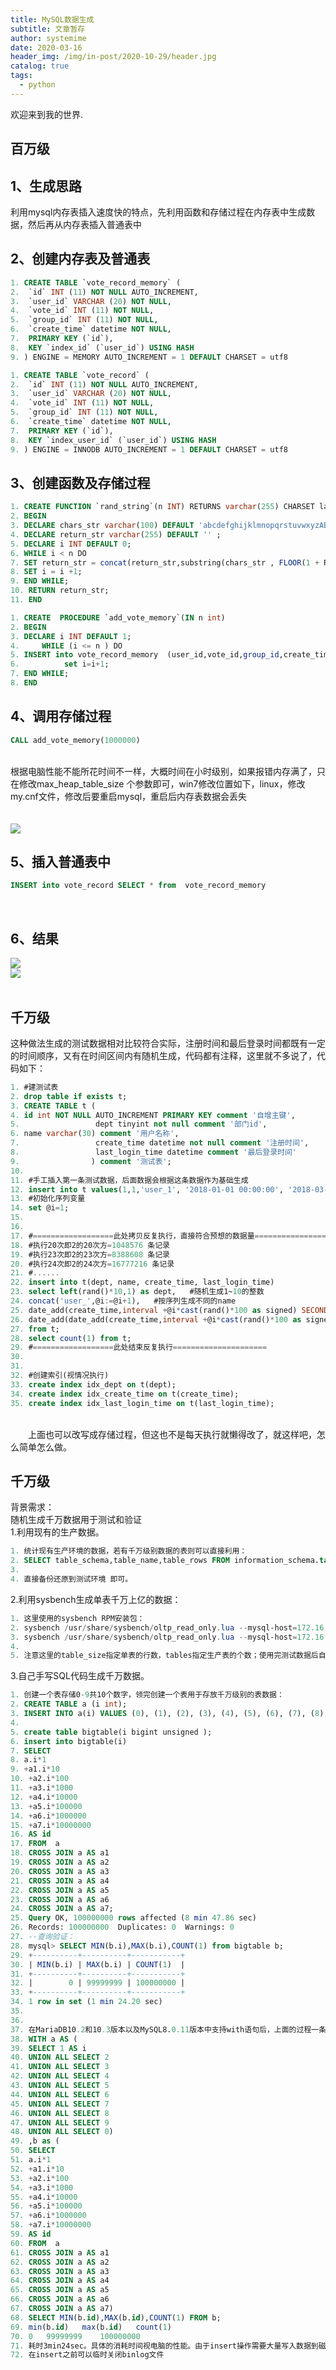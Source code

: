 ```yaml
---
title: MySQL数据生成
subtitle: 文章暂存
author: systemime
date: 2020-03-16
header_img: /img/in-post/2020-10-29/header.jpg
catalog: true
tags:
  - python
---
```


欢迎来到我的世界.

<!-- more -->



<a name="37K1C"></a>
## 百万级
<a name="e898c556"></a>
## 1、生成思路
利用mysql内存表插入速度快的特点，先利用函数和存储过程在内存表中生成数据，然后再从内存表插入普通表中<br />

<a name="d689680b"></a>
## 2、创建内存表及普通表
```sql
1. CREATE TABLE `vote_record_memory` (
2. 	`id` INT (11) NOT NULL AUTO_INCREMENT,
3. 	`user_id` VARCHAR (20) NOT NULL,
4. 	`vote_id` INT (11) NOT NULL,
5. 	`group_id` INT (11) NOT NULL,
6. 	`create_time` datetime NOT NULL,
7. 	PRIMARY KEY (`id`),
8. 	KEY `index_id` (`user_id`) USING HASH
9. ) ENGINE = MEMORY AUTO_INCREMENT = 1 DEFAULT CHARSET = utf8
```


```sql
1. CREATE TABLE `vote_record` (
2. 	`id` INT (11) NOT NULL AUTO_INCREMENT,
3. 	`user_id` VARCHAR (20) NOT NULL,
4. 	`vote_id` INT (11) NOT NULL,
5. 	`group_id` INT (11) NOT NULL,
6. 	`create_time` datetime NOT NULL,
7. 	PRIMARY KEY (`id`),
8. 	KEY `index_user_id` (`user_id`) USING HASH
9. ) ENGINE = INNODB AUTO_INCREMENT = 1 DEFAULT CHARSET = utf8
```


<a name="f07fa0f9"></a>
## 3、创建函数及存储过程
```sql
1. CREATE FUNCTION `rand_string`(n INT) RETURNS varchar(255) CHARSET latin1
2. BEGIN
3. DECLARE chars_str varchar(100) DEFAULT 'abcdefghijklmnopqrstuvwxyzABCDEFGHIJKLMNOPQRSTUVWXYZ0123456789'; 
4. DECLARE return_str varchar(255) DEFAULT '' ;
5. DECLARE i INT DEFAULT 0; 
6. WHILE i < n DO
7. SET return_str = concat(return_str,substring(chars_str , FLOOR(1 + RAND()*62 ),1)); 
8. SET i = i +1; 
9. END WHILE; 
10. RETURN return_str; 
11. END
```


```sql
1. CREATE  PROCEDURE `add_vote_memory`(IN n int)
2. BEGIN
3. DECLARE i INT DEFAULT 1;
4.     WHILE (i <= n ) DO
5. INSERT into vote_record_memory  (user_id,vote_id,group_id,create_time ) VALUEs (rand_string(20),FLOOR(RAND() * 1000),FLOOR(RAND() * 100) ,now() );
6. 			set i=i+1;
7. END WHILE;
8. END
```


<a name="7a55dadd"></a>
## 4、调用存储过程
```sql
CALL add_vote_memory(1000000)
```

<br />根据电脑性能不能所花时间不一样，大概时间在小时级别，如果报错内存满了，只在修改max_heap_table_size 个参数即可，win7修改位置如下，linux，修改my.cnf文件，修改后要重启mysql，重启后内存表数据会丢失<br />
<br />
<br />![](https://cdn.nlark.com/yuque/0/2020/png/663138/1604398593475-aa896336-8fe9-4e68-83c3-70729f272455.png#align=left&display=inline&height=433&margin=%5Bobject%20Object%5D&originHeight=433&originWidth=835&size=0&status=done&style=none&width=835)
<a name="1cbb830f"></a>
## 5、插入普通表中


```sql
INSERT into vote_record SELECT * from  vote_record_memory
```

<br />

<a name="67424d90"></a>
## 6、结果
![](https://cdn.nlark.com/yuque/0/2020/png/663138/1604398593318-cab12e13-3445-4157-9644-88b1222b21e7.png#align=left&display=inline&height=173&margin=%5Bobject%20Object%5D&originHeight=173&originWidth=414&size=0&status=done&style=none&width=414)<br />![](https://cdn.nlark.com/yuque/0/2020/png/663138/1604398593434-ad6fc6fd-0964-4df4-a4fd-02689d74d87a.png#align=left&display=inline&height=510&margin=%5Bobject%20Object%5D&originHeight=510&originWidth=667&size=0&status=done&style=none&width=667)<br />
<br />

<a name="HMcQw"></a>
## 千万级
这种做法生成的测试数据相对比较符合实际，注册时间和最后登录时间都既有一定的时间顺序，又有在时间区间内有随机生成，代码都有注释，这里就不多说了，代码如下：
```sql
1. #建测试表
2. drop table if exists t;
3. CREATE TABLE t (
4. id int NOT NULL AUTO_INCREMENT PRIMARY KEY comment '自增主键', 
5.                 dept tinyint not null comment '部门id',
6. name varchar(30) comment '用户名称',
7.                 create_time datetime not null comment '注册时间', 
8.                 last_login_time datetime comment '最后登录时间'
9.                ) comment '测试表';
10. 
11. #手工插入第一条测试数据，后面数据会根据这条数据作为基础生成
12. insert into t values(1,1,'user_1', '2018-01-01 00:00:00', '2018-03-01 12:00:00');
13. #初始化序列变量
14. set @i=1;
15. 
16. 
17. #==================此处拷贝反复执行，直接符合预想的数据量===================
18. #执行20次即2的20次方=1048576 条记录
19. #执行23次即2的23次方=8388608 条记录
20. #执行24次即2的24次方=16777216 条记录
21. #......
22. insert into t(dept, name, create_time, last_login_time) 
23. select left(rand()*10,1) as dept,   #随机生成1~10的整数
24. concat('user_',@i:=@i+1),   #按序列生成不同的name
25. date_add(create_time,interval +@i*cast(rand()*100 as signed) SECOND), #生成有时间大顺序随机注册时间
26. date_add(date_add(create_time,interval +@i*cast(rand()*100 as signed) SECOND), interval + cast(rand()*1000000 as signed) SECOND) #生成有时间大顺序的随机的最后登录时间
27. from t;
28. select count(1) from t;
29. #==================此处结束反复执行=====================
30. 
31. 
32. #创建索引(视情况执行)
33. create index idx_dept on t(dept);
34. create index idx_create_time on t(create_time);
35. create index idx_last_login_time on t(last_login_time);
```

<br />　　上面也可以改写成存储过程，但这也不是每天执行就懒得改了，就这样吧，怎么简单怎么做。<br />

<a name="3712A"></a>
## 千万级
背景需求：<br />随机生成千万数据用于测试和验证<br />1.利用现有的生产数据。
```sql
1. 统计现有生产环境的数据，若有千万级别数据的表则可以直接利用：
2. SELECT table_schema,table_name,table_rows FROM information_schema.tables WHERE table_rows >10000000;
3. 
4. 直接备份还原到测试环境 即可。
```
2.利用sysbench生成单表千万上亿的数据：
```powershell
1. 这里使用的sysbench RPM安装包：
2. sysbench /usr/share/sysbench/oltp_read_only.lua --mysql-host=172.16.1.81 --mysql-port=3306 --mysql-db=sbtest --mysql-user=root --mysql-password=xxxxxx --table_size=10000000 --tables=20 --threads=50 --time=240 --report-interval=20 --db-driver=mysql prepare
3. sysbench /usr/share/sysbench/oltp_read_only.lua --mysql-host=172.16.1.81 --mysql-port=3306 --mysql-db=sbtest --mysql-user=root --mysql-password=xxxxxx --table_size=10000000 --tables=20 --threads=50 --time=240 --report-interval=20 --db-driver=mysql run
4. 
5. 注意这里的table_size指定单表的行数，tables指定生产表的个数；使用完测试数据后自己手动删除即可。
```
3.自己手写SQL代码生成千万数据。
```sql
1. 创建一个表存储0-9共10个数字，领完创建一个表用于存放千万级别的表数据：
2. CREATE TABLE a (i int);
3. INSERT INTO a(i) VALUES (0), (1), (2), (3), (4), (5), (6), (7), (8), (9);
4. 
5. create table bigtable(i bigint unsigned );
6. insert into bigtable(i)
7. SELECT
8. a.i*1
9. +a1.i*10
10. +a2.i*100
11. +a3.i*1000
12. +a4.i*10000
13. +a5.i*100000
14. +a6.i*1000000
15. +a7.i*10000000
16. AS id
17. FROM  a 
18. CROSS JOIN a AS a1
19. CROSS JOIN a AS a2
20. CROSS JOIN a AS a3
21. CROSS JOIN a AS a4
22. CROSS JOIN a AS a5
23. CROSS JOIN a AS a6
24. CROSS JOIN a AS a7;
25. Query OK, 100000000 rows affected (8 min 47.86 sec)
26. Records: 100000000  Duplicates: 0  Warnings: 0
27. --查询验证：
28. mysql> SELECT MIN(b.i),MAX(b.i),COUNT(1) from bigtable b;  
29. +----------+----------+-----------+
30. | MIN(b.i) | MAX(b.i) | COUNT(1)  |
31. +----------+----------+-----------+
32. |        0 | 99999999 | 100000000 |
33. +----------+----------+-----------+
34. 1 row in set (1 min 24.20 sec)
35. 
36. 
37. 在MariaDB10.2和10.3版本以及MySQL8.0.11版本中支持with语句后，上面的过程一条SQL语句即可搞定。
38. WITH a AS (
39. SELECT 1 AS i
40. UNION ALL SELECT 2
41. UNION ALL SELECT 3
42. UNION ALL SELECT 4
43. UNION ALL SELECT 5
44. UNION ALL SELECT 6
45. UNION ALL SELECT 7
46. UNION ALL SELECT 8
47. UNION ALL SELECT 9
48. UNION ALL SELECT 0)
49. ,b as (
50. SELECT
51. a.i*1
52. +a1.i*10
53. +a2.i*100
54. +a3.i*1000
55. +a4.i*10000
56. +a5.i*100000
57. +a6.i*1000000
58. +a7.i*10000000
59. AS id
60. FROM  a 
61. CROSS JOIN a AS a1
62. CROSS JOIN a AS a2
63. CROSS JOIN a AS a3
64. CROSS JOIN a AS a4
65. CROSS JOIN a AS a5
66. CROSS JOIN a AS a6
67. CROSS JOIN a AS a7)
68. SELECT MIN(b.id),MAX(b.id),COUNT(1) FROM b;
69. min(b.id)	max(b.id)	count(1)
70. 0	99999999	100000000
71. 耗时3min24sec。具体的消耗时间视电脑的性能。由于insert操作需要大量写入数据到磁盘,
72. 在insert之前可以临时关闭binlog文件
```

<br />
<br />

